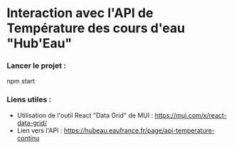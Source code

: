 # Interaction avec l'API de Température des cours d'eau "Hub'Eau"

### Lancer le projet :
npm start

### Liens utiles :
* Utilisation de l'outil React "Data Grid" de MUI : https://mui.com/x/react-data-grid/
* Lien vers l'API : https://hubeau.eaufrance.fr/page/api-temperature-continu
